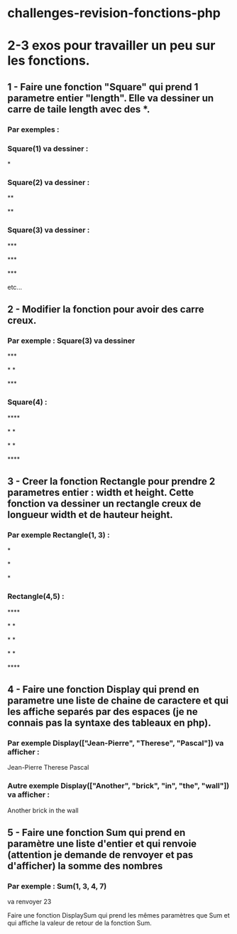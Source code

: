 # challenges-revision-fonctions-php

# 2-3 exos pour travailler un peu sur les fonctions.

## 1 - Faire une fonction "Square" qui prend 1 parametre entier "length". Elle va dessiner un carre de taile length avec des *. 
### Par exemples  :

### Square(1) va dessiner :

\*

### Square(2) va dessiner :

**

**

### Square(3) va dessiner :
 
 \***

 \***
 
 \***

etc...

## 2 - Modifier la fonction pour avoir des carre creux. 
### Par exemple : Square(3) va dessiner

\***

\* *

\***

### Square(4) :

\****

\*  *

\*  *

\****

## 3 - Creer la fonction Rectangle pour prendre 2 parametres entier : width et height. Cette fonction va dessiner un rectangle creux de longueur width et de hauteur height.
### Par exemple Rectangle(1, 3) :

\*

\*

\*

### Rectangle(4,5) :


\****

\*  *

\*  *

\*  *

\****

## 4 - Faire une fonction Display qui prend en parametre une liste de chaine de caractere et qui les affiche separés par des espaces (je ne connais pas la syntaxe des tableaux en php). 
### Par exemple Display(["Jean-Pierre", "Therese", "Pascal"]) va afficher :
Jean-Pierre Therese Pascal

### Autre exemple Display(["Another", "brick", "in", "the", "wall"]) va afficher :
Another brick in the wall

## 5 - Faire une fonction Sum qui prend en paramètre une liste d'entier et qui renvoie (attention je demande de renvoyer et pas d'afficher) la somme des nombres

### Par exemple : Sum(1, 3, 4, 7) 

va renvoyer 23

Faire une fonction DisplaySum qui prend les mêmes paramètres que Sum et qui affiche la valeur de retour de la fonction Sum.
